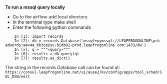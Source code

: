 ---
---

**To run a mssql query locally**

- Go to the airflow-add local directory
- In the terminal type make shell
- Enter the following python commands

```
    In [1]: import records
    In [2]: db = records.Database('mssql+pymssql://LEAPFROGONLINE\psh-adwords:a4v4a_bb3oz@sv-bidb02-prod.leapfrogonline.com:1433/dw')
    In [x]: q = """<query>"""
    In [6]: results = db.query(q)
    In [7]: results.as_dict()
```      
The string in the records.Database call can be found at: `https://consul.leapfrogonline.net/ui/ause2/kv/config/apps/tool_sched/SQL_DSN/edit`
